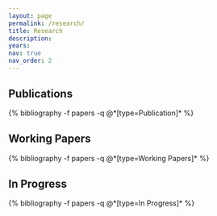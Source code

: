 ```yaml
---
layout: page
permalink: /research/
title: Research
description: 
years:
nav: true
nav_order: 2
---
```

<style>
.myDiv {
    margin: 30px 0px 30px 0px;
}
</style>


<div class="publications">

<!--
{% for y in page.years %}
  <h2 class="year">{{y}}</h2>
  {% bibliography -f papers -q @*[year={{y}} & abbr={{"Working Paper"}}]* %}
{% endfor %}
-->

<div class="myDiv">
<h2> Publications </h2>
{% bibliography -f papers -q @*[type=Publication]* %}
</div>

<div class="myDiv">
<h2> Working Papers </h2>
{% bibliography -f papers -q @*[type=Working Papers]* %}
</div>

<div class="myDiv">
<h2> In Progress </h2>
{% bibliography -f papers -q @*[type=In Progress]* %}
</div>

</div>
